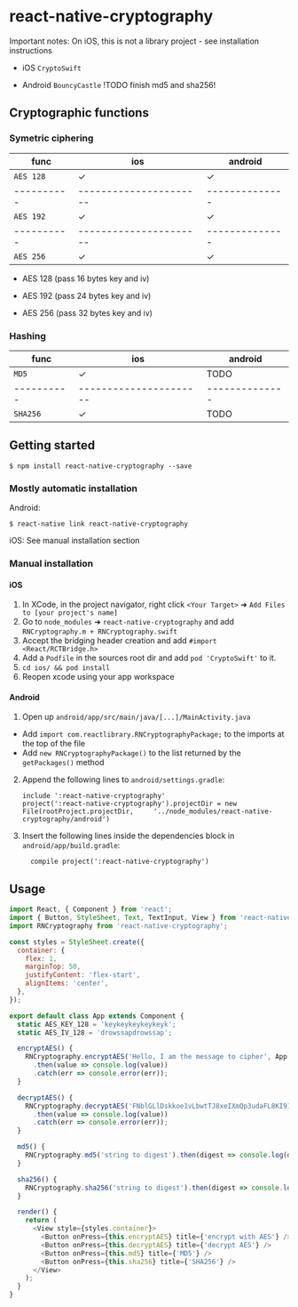 
# react-native-cryptography

Important notes: On iOS, this is not a library project - see installation instructions

- iOS `CryptoSwift`

- Android `BouncyCastle` !TODO finish md5 and sha256!

## Cryptographic functions

### Symetric ciphering

func      | ios                  | android
----------|----------------------|--------------
`AES 128` | ✓                    | ✓
----------|----------------------|--------------
`AES 192` | ✓                    | ✓
----------|----------------------|--------------
`AES 256` | ✓                    | ✓

- AES 128 (pass 16 bytes key and iv)

- AES 192 (pass 24 bytes key and iv)

- AES 256 (pass 32 bytes key and iv)

### Hashing

func      | ios                  | android
----------|----------------------|--------------
`MD5`     | ✓                    | TODO
----------|----------------------|--------------
`SHA256`  | ✓                    | TODO

## Getting started

`$ npm install react-native-cryptography --save`

### Mostly automatic installation

Android:

`$ react-native link react-native-cryptography`

iOS: See manual installation section

### Manual installation


#### iOS

1. In XCode, in the project navigator, right click `<Your Target>` ➜ `Add Files to [your project's name]`
2. Go to `node_modules` ➜ `react-native-cryptography` and add `RNCryptography.m + RNCryptography.swift`
3. Accept the bridging header creation and add `#import <React/RCTBridge.h>`
4. Add a `Podfile` in the sources root dir and add `pod 'CryptoSwift'` to it.
5. `cd ios/ && pod install`
6. Reopen xcode using your app workspace

#### Android

1. Open up `android/app/src/main/java/[...]/MainActivity.java`
  - Add `import com.reactlibrary.RNCryptographyPackage;` to the imports at the top of the file
  - Add `new RNCryptographyPackage()` to the list returned by the `getPackages()` method
2. Append the following lines to `android/settings.gradle`:
  	```
  	include ':react-native-cryptography'
  	project(':react-native-cryptography').projectDir = new File(rootProject.projectDir, 	'../node_modules/react-native-cryptography/android')
  	```
3. Insert the following lines inside the dependencies block in `android/app/build.gradle`:
  	```
      compile project(':react-native-cryptography')
  	```

## Usage
```javascript
import React, { Component } from 'react';
import { Button, StyleSheet, Text, TextInput, View } from 'react-native';
import RNCryptography from 'react-native-cryptography';

const styles = StyleSheet.create({
  container: {
    flex: 1,
    marginTop: 50,
    justifyContent: 'flex-start',
    alignItems: 'center',
  },
});

export default class App extends Component {
  static AES_KEY_128 = 'keykeykeykeykeyk';
  static AES_IV_128 = 'drowssapdrowssap';

  encryptAES() {
    RNCryptography.encryptAES('Hello, I am the message to cipher', App.AES_KEY_128, App.AES_IV_128) 
      .then(value => console.log(value))
      .catch(err => console.error(err));
  }

  decryptAES() {
    RNCryptography.decryptAES('FNblGLlDskkoe1vLbwtTJ8xeIXmQp3udaFL8KI91hfGhYFyqA0eLcfoy3iFFw2af', App.AES_KEY_128, App.AES_IV_128) 
      .then(value => console.log(value))
      .catch(err => console.error(err));
  }

  md5() {
    RNCryptography.md5('string to digest').then(digest => console.log(digest));
  }

  sha256() {
    RNCryptography.sha256('string to digest').then(digest => console.log(digest));
  }

  render() {
    return (
      <View style={styles.container}>
        <Button onPress={this.encryptAES} title={'encrypt with AES'} />
        <Button onPress={this.decryptAES} title={'decrypt AES'} />
        <Button onPress={this.md5} title={'MD5'} />
        <Button onPress={this.sha256} title={'SHA256'} />
      </View>
    );
  }
}
```
